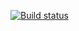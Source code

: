 [![Build status](https://ci.appveyor.com/api/projects/status/uq0owy227j996232/branch/main?svg=true)](https://ci.appveyor.com/project/AleksandrKudyakov/ra-composition-decomposition/branch/main)